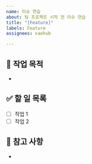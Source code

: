 ```yaml
---
name: 이슈 연습
about: 팀 프로젝트 시작 전 이슈 연습
title: "[Feature]"
labels: Feature
assignees: xaehub

---
```


## 🧩 작업 목적
-

## ✅ 할 일 목록
- [ ] 작업 1
- [ ] 작업 2

## 📌 참고 사항
-
